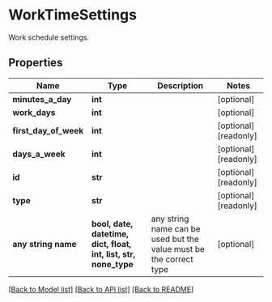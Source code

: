# WorkTimeSettings

Work schedule settings.

## Properties
Name | Type | Description | Notes
------------ | ------------- | ------------- | -------------
**minutes_a_day** | **int** |  | [optional] 
**work_days** | **int** |  | [optional] 
**first_day_of_week** | **int** |  | [optional] [readonly] 
**days_a_week** | **int** |  | [optional] [readonly] 
**id** | **str** |  | [optional] [readonly] 
**type** | **str** |  | [optional] [readonly] 
**any string name** | **bool, date, datetime, dict, float, int, list, str, none_type** | any string name can be used but the value must be the correct type | [optional]

[[Back to Model list]](../README.md#documentation-for-models) [[Back to API list]](../README.md#documentation-for-api-endpoints) [[Back to README]](../README.md)


